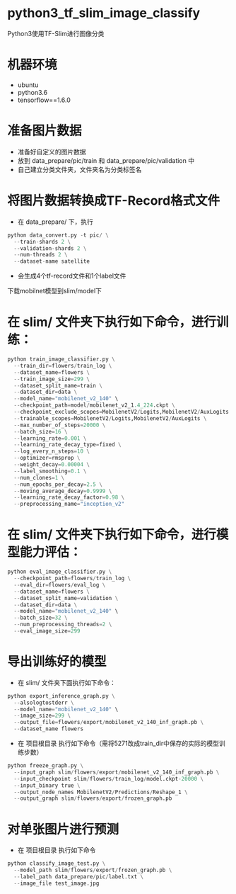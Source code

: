 # python3_tf_slim_image_classify
Python3使用TF-Slim进行图像分类

# 机器环境
- ubuntu
- python3.6
- tensorflow==1.6.0

# 准备图片数据
- 准备好自定义的图片数据
- 放到 data_prepare/pic/train 和 data_prepare/pic/validation 中
- 自己建立分类文件夹，文件夹名为分类标签名


# 将图片数据转换成TF-Record格式文件
- 在 data_prepare/ 下，执行

```python
python data_convert.py -t pic/ \
  --train-shards 2 \
  --validation-shards 2 \
  --num-threads 2 \
  --dataset-name satellite
```
- 会生成4个tf-record文件和1个label文件

下载mobilnet模型到slim/model下

# 在 slim/ 文件夹下执行如下命令，进行训练：

```python
python train_image_classifier.py \
  --train_dir=flowers/train_log \
  --dataset_name=flowers \
  --train_image_size=299 \
  --dataset_split_name=train \
  --dataset_dir=data \
  --model_name="mobilenet_v2_140" \
  --checkpoint_path=model/mobilenet_v2_1.4_224.ckpt \
  --checkpoint_exclude_scopes=MobilenetV2/Logits,MobilenetV2/AuxLogits \
  --trainable_scopes=MobilenetV2/Logits,MobilenetV2/AuxLogits \
  --max_number_of_steps=20000 \
  --batch_size=16 \
  --learning_rate=0.001 \
  --learning_rate_decay_type=fixed \
  --log_every_n_steps=10 \
  --optimizer=rmsprop \
  --weight_decay=0.00004 \
  --label_smoothing=0.1 \
  --num_clones=1 \
  --num_epochs_per_decay=2.5 \
  --moving_average_decay=0.9999 \
  --learning_rate_decay_factor=0.98 \
  --preprocessing_name="inception_v2"
```

# 在 slim/ 文件夹下执行如下命令，进行模型能力评估：

```python
python eval_image_classifier.py \
  --checkpoint_path=flowers/train_log \
  --eval_dir=flowers/eval_log \
  --dataset_name=flowers \
  --dataset_split_name=validation \
  --dataset_dir=data \
  --model_name="mobilenet_v2_140" \
  --batch_size=32 \
  --num_preprocessing_threads=2 \
  --eval_image_size=299
```

# 导出训练好的模型
- 在 slim/ 文件夹下面执行如下命令：

```python
python export_inference_graph.py \
  --alsologtostderr \
  --model_name="mobilenet_v2_140" \
  --image_size=299 \
  --output_file=flowers/export/mobilenet_v2_140_inf_graph.pb \
  --dataset_name flowers
```

- 在 项目根目录 执行如下命令（需将5271改成train_dir中保存的实际的模型训练步数）

```python
python freeze_graph.py \
  --input_graph slim/flowers/export/mobilenet_v2_140_inf_graph.pb \
  --input_checkpoint slim/flowers/train_log/model.ckpt-20000 \
  --input_binary true \
  --output_node_names MobilenetV2/Predictions/Reshape_1 \
  --output_graph slim/flowers/export/frozen_graph.pb
```

# 对单张图片进行预测
- 在 项目根目录 执行如下命令

```python
python classify_image_test.py \
  --model_path slim/flowers/export/frozen_graph.pb \
  --label_path data_prepare/pic/label.txt \
  --image_file test_image.jpg
```
